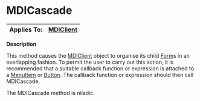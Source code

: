 




<h1 class="heading"><span class="name">MDICascade</span></h1>

| Applies To: | [MDIClient](./mdiclient.md) |
| --- | ---  |


**Description**


This method causes the [MDIClient](./mdiclient.md) object to organise its child [Form](./form.md)s in an overlapping fashion. To permit the user to carry out this action, it is recommended that a suitable callback function or expression is attached to a [MenuItem](./menuitem.md) or [Button](./button.md). The callback function or expression should then call MDICascade.


The MDICascade method is niladic.



